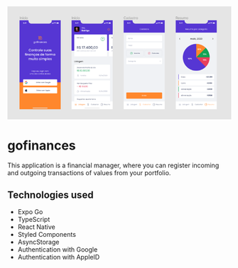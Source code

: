 ![alt text](./assets/goFinances.png)
# gofinances

This application is a financial manager, where you can register incoming and outgoing transactions of values from your portfolio.

## Technologies used

* Expo Go
* TypeScript
* React Native
* Styled Components
* AsyncStorage
* Authentication with Google
* Authentication with AppleID

